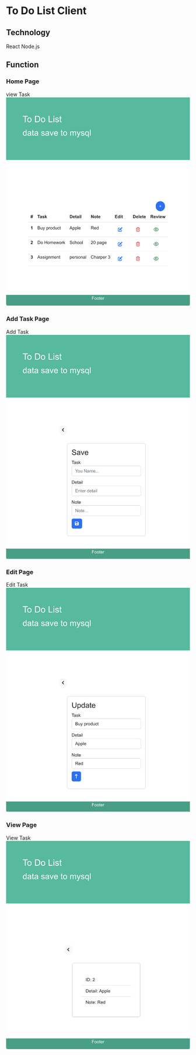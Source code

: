 # To Do List Client

## Technology
React
Node.js

## Function
### Home Page
view Task
![App Home Page](./README/home_page.png)
### Add Task Page
Add Task
![App Add Task Page](./README/add_task_page.png)
### Edit Page
Edit Task
![App Edit Page](./README/edit_page.png)
### View Page
View Task
![App View Page](./README/view_page.png)
